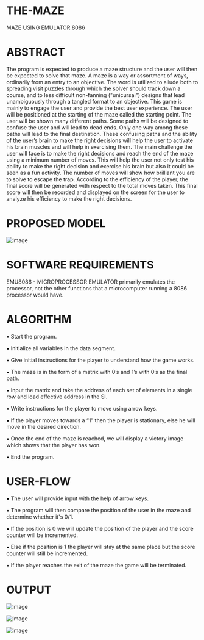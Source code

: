 # THE-MAZE
 MAZE USING EMULATOR 8086

# ABSTRACT

The program is expected to produce a maze structure and the user will then be expected to solve that maze. A maze is a way or assortment of ways, ordinarily from an entry to an objective. The word is utilized to allude both to spreading visit puzzles through which the solver should track down a course, and to less difficult non-fanning ("unicursal") designs that lead unambiguously through a tangled format to an objective. This game is mainly to engage the user and provide the best user experience. The user will be positioned at the starting of the maze called the starting point. The user will be shown many different paths. Some paths will be designed to confuse the user and will lead to dead ends. Only one way among these paths will lead to the final destination. These confusing paths and the ability of the user’s brain to make the right decisions will help the user to activate his brain muscles and will help in exercising them.
The main challenge the user will face is to make the right decisions and reach the end of the maze using a minimum number of moves. This will help the user not only test his ability to make the right decision and exercise his brain but also it could be seen as a fun activity. The number of moves will show how brilliant you are to solve to escape the trap. According to the efficiency of the player, the final score will be generated with respect to the total moves taken. This final score will then be recorded and displayed on the screen for the user to analyze his efficiency to make the right decisions.

# PROPOSED MODEL

![image](https://user-images.githubusercontent.com/66082800/153724464-f2b6f430-b4a7-4f54-88de-22071df570b6.png)

# SOFTWARE REQUIREMENTS

EMU8086 - MICROPROCESSOR EMULATOR primarily emulates the processor, not the other functions that a microcomputer running a 8086 processor would have.

# ALGORITHM

▪ Start the program.

▪ Initialize all variables in the data segment.

▪ Give initial instructions for the player to understand how the game works.

▪ The maze is in the form of a matrix with 0’s and 1’s with 0’s as the final path.

▪ Input the matrix and take the address of each set of elements in a single row and load effective address in the SI.

▪ Write instructions for the player to move using arrow keys.

▪ If the player moves towards a “1” then the player is stationary, else he will move in the desired direction.

▪ Once the end of the maze is reached, we will display a victory image which shows that the player has won.

▪ End the program.

# USER-FLOW

▪ The user will provide input with the help of arrow keys.

▪ The program will then compare the position of the user in the maze and determine whether it's 0/1.

▪ If the position is 0 we will update the position of the player and the score counter will be incremented.

▪ Else if the position is 1 the player will stay at the same place but the score counter will still be incremented.

▪ If the player reaches the exit of the maze the game will be terminated.

# OUTPUT

![image](https://user-images.githubusercontent.com/66082800/153725271-0d4afff3-a33c-49f2-b59b-6b4cc57162e7.png)

![image](https://user-images.githubusercontent.com/66082800/153725299-1d61abe1-5c92-4ab4-be62-c97bf1058d49.png)

![image](https://user-images.githubusercontent.com/66082800/153725350-8e7bb8be-4751-4969-98be-86b2f624991d.png)
